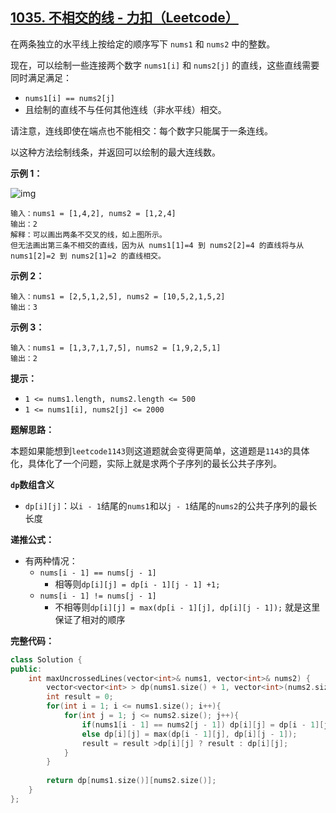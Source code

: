 ## [1035. 不相交的线 - 力扣（Leetcode）](https://leetcode.cn/problems/uncrossed-lines/description/)

在两条独立的水平线上按给定的顺序写下 `nums1` 和 `nums2` 中的整数。

现在，可以绘制一些连接两个数字 `nums1[i]` 和 `nums2[j]` 的直线，这些直线需要同时满足满足：

-  `nums1[i] == nums2[j]`
- 且绘制的直线不与任何其他连线（非水平线）相交。

请注意，连线即使在端点也不能相交：每个数字只能属于一条连线。

以这种方法绘制线条，并返回可以绘制的最大连线数。

**示例 1：**

![img](https://assets.leetcode.com/uploads/2019/04/26/142.png)

```
输入：nums1 = [1,4,2], nums2 = [1,2,4]
输出：2
解释：可以画出两条不交叉的线，如上图所示。 
但无法画出第三条不相交的直线，因为从 nums1[1]=4 到 nums2[2]=4 的直线将与从 nums1[2]=2 到 nums2[1]=2 的直线相交。
```

**示例 2：**

```
输入：nums1 = [2,5,1,2,5], nums2 = [10,5,2,1,5,2]
输出：3
```

**示例 3：**

```
输入：nums1 = [1,3,7,1,7,5], nums2 = [1,9,2,5,1]
输出：2
```

**提示：**

- `1 <= nums1.length, nums2.length <= 500`
- `1 <= nums1[i], nums2[j] <= 2000`

**题解思路：**

本题如果能想到`leetcode1143`则这道题就会变得更简单，这道题是`1143`的具体化，具体化了一个问题，实际上就是求两个子序列的最长公共子序列。

**`dp`数组含义**

- `dp[i][j]`：以`i - 1`结尾的`nums1`和以`j - 1`结尾的`nums2`的公共子序列的最长长度

**递推公式：**

- 有两种情况：
  - `nums[i - 1] == nums[j - 1]`
    - 相等则`dp[i][j] = dp[i - 1][j - 1] +1;`
  - `nums[i - 1] != nums[j - 1]`
    - 不相等则`dp[i][j] = max(dp[i - 1][j], dp[i][j - 1]);`   就是这里保证了相对的顺序

**完整代码：**

```c++
class Solution {
public:
    int maxUncrossedLines(vector<int>& nums1, vector<int>& nums2) {
        vector<vector<int> > dp(nums1.size() + 1, vector<int>(nums2.size() + 1, 0));
        int result = 0;
        for(int i = 1; i <= nums1.size(); i++){
            for(int j = 1; j <= nums2.size(); j++){
                if(nums1[i - 1] == nums2[j - 1]) dp[i][j] = dp[i - 1][j - 1] + 1;
                else dp[i][j] = max(dp[i - 1][j], dp[i][j - 1]);
                result = result >dp[i][j] ? result : dp[i][j];
            }
        }
        
        return dp[nums1.size()][nums2.size()];
    }
};
```

